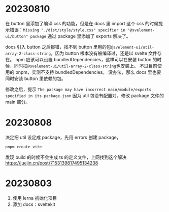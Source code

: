# 20230810

在 button 里添加了编译 css 的功能，但是在 docs 里 import 这个 css 的时候提示错误：`Missing "./dist/style/style.css" specifier in "@svelement-ui/button" package`
通过 package 里添加了 exports 解决了。

docs 引入 button 之后报错，找不到 button 里用的包`@svelement-ui/util-array-2-class-string`，因为 button 根本没有被编译过，还是以 svelte 文件存在。
npm 应该可以设置 bundledDependencies，这样可以在安装 button 的时候，同时把`@svelement-ui/util-array-2-class-string`也安装上。
不过目前使用的 pnpm，实测不支持 bundledDependencies。
没办法，那么 docs 里也要同时安装 button 里依赖的包。

修改之后，提示 `The package may have incorrect main/module/exports specified in its package.json`
因为 util 包没有配置对，修改 package 文件的 main 部分。

# 20230808

决定把 util 设定成 package，先用 errors 创建 package，

```bash
pnpm create vite
```

发现 build 的时候不会生成 ts 的定义文件，上网找到这个解决
https://juejin.cn/post/7153139817495134238

# 20230803

1. 使用 lerna 初始化项目
2. 添加 docs：sveltekit
